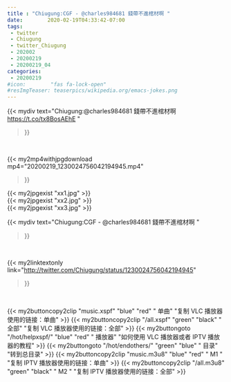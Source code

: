 ```yaml
---
title : "Chiugung:CGF - @charles984681 錢帶不進棺材啊 "
date:        2020-02-19T04:33:42-07:00
tags:
 - twitter
 - Chiugung
 - twitter_Chiugung
 - 202002
 - 20200219
 - 20200219_04
categories:
 - 20200219
#icon:        "fas fa-lock-open"
#resImgTeaser: teaserpics/wikipedia.org/emacs-jokes.png
---
```


{{< mydiv text="Chiugung:@charles984681 錢帶不進棺材啊 https://t.co/tx8BosAEhE "
>}}
<br>


{{< my2mp4withjpgdownload mp4="20200219_1230024756042194945.mp4"
>}}

{{< my2jpgexist "xx1.jpg" >}}<br>
{{< my2jpgexist "xx2.jpg" >}}<br>
{{< my2jpgexist "xx3.jpg" >}}<br>



{{< mydiv text="Chiugung:CGF - @charles984681 錢帶不進棺材啊 "
>}}
<br>

{{< my2linktextonly link="http://twitter.com/Chiugung/status/1230024756042194945"
>}}


<br>

{{< my2buttoncopy2clip "music.xspf"        "blue"   "red"    " 单曲"  "复制 VLC 播放器使用的链接：单曲" >}} {{< my2buttoncopy2clip "/all.xspf"         "green"  "black"  " 全部"  "复制 VLC 播放器使用的链接：全部" >}} {{< my2buttongoto      "/hot/helpxspf/"    "blue"   "red"    " 播放器" "如何使用 VLC 播放器或者 IPTV 播放器的教程" >}} {{< my2buttongoto      "/hot/endothers/"   "green"  "blue"   " 目录"   "转到总目录" >}} {{< my2buttoncopy2clip "music.m3u8"        "blue"   "red"    " M1 "    "复制 IPTV 播放器使用的链接：单曲" >}} {{< my2buttoncopy2clip "/all.m3u8"         "green"  "black"  " M2 "    "复制 IPTV 播放器使用的链接：全部" >}} 

